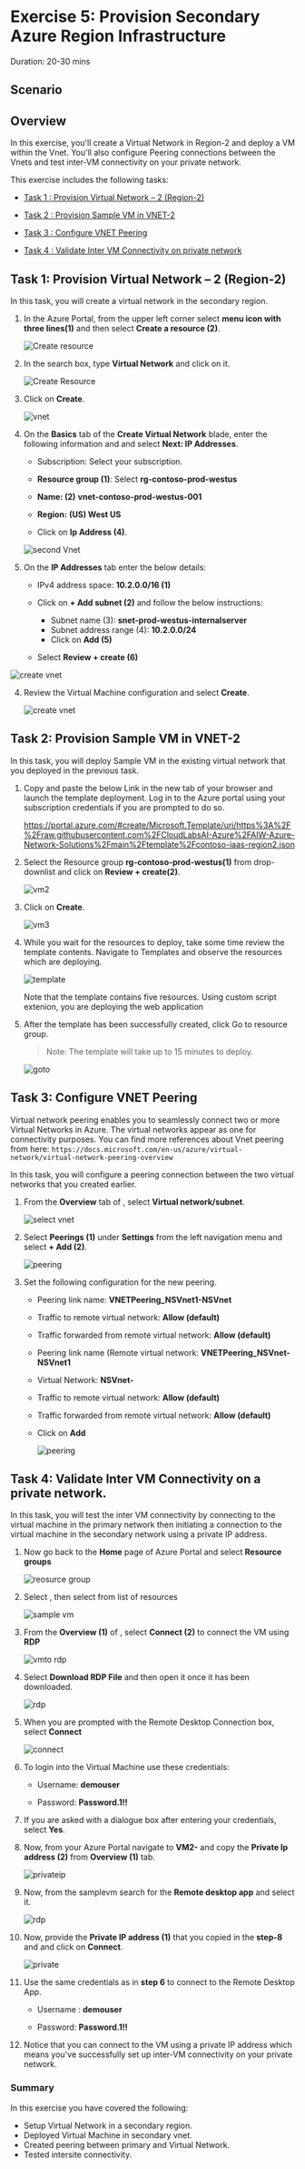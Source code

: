 # Exercise 5:  Provision Secondary Azure Region Infrastructure 
 
 Duration: 20-30 mins
 
 ## Scenario
 
 ## Overview
 
 In this exercise, you'll create a Virtual Network in Region-2 and deploy a VM within the Vnet. You'll also configure Peering connections between the Vnets and test inter-VM connectivity on your private network.
 
 This exercise includes the following tasks:
 
*  [Task 1 : Provision Virtual Network – 2 (Region-2)](#task-1-provision-virtual-network--2-region-2)

*  [Task 2 : Provision Sample VM in VNET-2](#task-2-provision-sample-vm-in-vnet-2)

*  [Task 3 : Configure VNET Peering](#task-3-configure-vnet-peering)

*  [Task 4 : Validate Inter VM Connectivity on private network](#task-4-validate-inter-vm-connectivity-on-a-private-network)

## Task 1: Provision Virtual Network – 2 (Region-2)

In this task, you will create a virtual network in the secondary region.

1. In the Azure Portal, from the upper left corner select **menu icon with three lines(1)** and then select **Create a resource (2)**.

   ![Create resource](https://github.com/CloudLabsAI-Azure/AIW-Azure-Network-Solutions/blob/main/media/createare.png?raw=true)
     
2. In the search box, type **Virtual Network** and click on it.

   ![Create Resource](https://github.com/CloudLabsAI-Azure/AIW-Azure-Network-Solutions/blob/main/media/vnetsearch.png?raw=true)
      
3. Click on **Create**.

   ![vnet](https://github.com/CloudLabsAI-Azure/AIW-Azure-Network-Solutions/blob/main/media/vnet.png?raw=true)
   
   
3. On the **Basics** tab of the **Create Virtual Network** blade, enter the following information and and select **Next: IP Addresses**.

     - Subscription: Select your subscription.

     - **Resource group (1)**: Select **rg-contoso-prod-westus**

     - **Name: (2)** **vnet-contoso-prod-westus-001**

     - **Region:** **(US) West US**
     
     - Click on **Ip Address (4)**.

   ![second Vnet](https://github.com/CloudLabsAI-Azure/AIW-Azure-Network-Solutions/blob/main/media/vnet2.png?raw=true)
       
4. On the **IP Addresses** tab enter the below details:

     - IPv4 address space: **10.2.0.0/16 (1)**
     
     - Click on **+ Add subnet (2)** and follow the below instructions:
  
         - Subnet name (3): **snet-prod-westus-internalserver**
         - Subnet address range (4): **10.2.0.0/24**
         - Click on **Add (5)**
        
     - Select **Review + create (6)**
     
  ![create vnet](https://github.com/CloudLabsAI-Azure/AIW-Azure-Network-Solutions/blob/main/media/subnetvnet2.png?raw=true)
       
4. Review the Virtual Machine configuration and select **Create**.

   ![create vnet](https://github.com/CloudLabsAI-Azure/AIW-Azure-Network-Solutions/blob/main/media/create5.png?raw=true)
     


## Task 2: Provision Sample VM in VNET-2

In this task, you will deploy Sample VM in the existing virtual network that you deployed in the previous task.

1. Copy and paste the below Link in the new tab of your browser and launch the template deployment. Log in to the Azure portal using your subscription credentials if you are prompted to do so.

    https://portal.azure.com/#create/Microsoft.Template/uri/https%3A%2F%2Fraw.githubusercontent.com%2FCloudLabsAI-Azure%2FAIW-Azure-Network-Solutions%2Fmain%2Ftemplate%2Fcontoso-iaas-region2.json
    
1. Select the Resource group **rg-contoso-prod-westus(1)** from drop-downlist and click on **Review + create(2)**.

    ![vm2](https://github.com/CloudLabsAI-Azure/AIW-Azure-Network-Solutions/blob/main/media/vnet2create.png?raw=true)
    
1. Click on **Create**.

    ![vm3](https://github.com/CloudLabsAI-Azure/AIW-Azure-Network-Solutions/blob/main/media/r+c4.png?raw=true)
     
1. While you wait for the resources to deploy, take some time review the template contents. Navigate to Templates and observe the resources which are deploying.

    ![template](https://github.com/CloudLabsAI-Azure/AIW-Azure-Network-Solutions/blob/main/media/template1.png?raw=true)
    
    Note that the template contains five resources. Using custom script extenion, you are deploying the web application
   
1. After the template has been successfully created, click Go to resource group.

   > Note: The template will take up to 15 minutes to deploy.

   ![goto](https://github.com/CloudLabsAI-Azure/AIW-Azure-Network-Solutions/blob/main/media/resource.png?raw=true)
     
     



## Task 3: Configure VNET Peering

Virtual network peering enables you to seamlessly connect two or more Virtual Networks in Azure. The virtual networks appear as one for connectivity purposes. You can find more references about Vnet peering from here: ```https://docs.microsoft.com/en-us/azure/virtual-network/virtual-network-peering-overview```

In this task, you will configure a peering connection between the two virtual networks that you created earlier.

1. From the **Overview** tab of **<inject key="samplevm" enableCopy="false"/>**, select **Virtual network/subnet**.

     ![select vnet](https://github.com/CloudLabsAI-Azure/AIW-Azure-Network-Solutions/blob/main/media/vnet6.png?raw=true)
   
2. Select **Peerings (1)** under **Settings** from the left navigation menu and select **+ Add (2)**.

     ![peering](https://github.com/CloudLabsAI-Azure/AIW-Azure-Network-Solutions/blob/main/media/peerin3.png?raw=true)
     
3. Set the following configuration for the new peering. 

    - Peering link name: **VNETPeering_NSVnet1-NSVnet**

    - Traffic to remote virtual network: **Allow (default)**

    - Traffic forwarded from remote virtual network: **Allow (default)**

    - Peering link name (Remote virtual network: **VNETPeering_NSVnet-NSVnet1**

    - Virtual Network: **NSVnet-<inject key="DeploymentID" enableCopy="false"/>**

    - Traffic to remote virtual network: **Allow (default)**

    - Traffic forwarded from remote virtual network: **Allow (default)**
    
    - Click on **Add**

      ![peering](https://github.com/CloudLabsAI-Azure/AIW-Azure-Network-Solutions/blob/main/media/peering1.png?raw=true)


## Task 4: Validate Inter VM Connectivity on a private network. 

In this task, you will test the inter VM connectivity by connecting to the virtual machine in the primary network then initiating a connection to the virtual machine in the secondary network using a private IP address.

1. Now go back to the **Home** page of Azure Portal and select **Resource groups**

     ![reosurce group](https://github.com/CloudLabsAI-Azure/AIW-Azure-Network-Solutions/blob/main/media/resource.png?raw=true)
     
2. Select **<inject key="Resource Group" enableCopy="false"/>**, then select **<inject key="samplevm" enableCopy="false"/>** from list of resources

   ![sample vm](https://github.com/CloudLabsAI-Azure/AIW-Azure-Network-Solutions/blob/main/media/samplevm.png?raw=true)
   
3. From the **Overview (1)** of **<inject key="samplevm" enableCopy="false"/>**, select **Connect (2)** to connect the VM using **RDP**

     ![vmto rdp](https://github.com/CloudLabsAI-Azure/AIW-Azure-Network-Solutions/blob/main/media/connectvm.png?raw=true)
     
4. Select **Download RDP File** and then open it once it has been downloaded.

     ![rdp](https://github.com/CloudLabsAI-Azure/AIW-Azure-Network-Solutions/blob/main/media/download%20rdp.png?raw=true)
     
5. When you are prompted with the Remote Desktop Connection box, select **Connect**

     ![connect](https://github.com/CloudLabsAI-Azure/AIW-Azure-Network-Solutions/blob/main/media/connect.png?raw=true)
     
6. To login into the Virtual Machine use these credentials:

     - Username: **demouser**

     - Password: **Password.1!!**

7. If you are asked with a dialogue box after entering your credentials, select **Yes**.

8. Now, from your Azure Portal navigate to **VM2-<inject key="DeploymentID" enableCopy="false"/>** and copy the **Private Ip address (2)** from **Overview (1)** tab.

     ![privateip](https://github.com/CloudLabsAI-Azure/AIW-Azure-Network-Solutions/blob/main/media/privateip1.png?raw=true)
     
9. Now, from the samplevm search for the **Remote desktop app** and select it.

     ![rdp](https://github.com/CloudLabsAI-Azure/AIW-Azure-Network-Solutions/blob/main/media/rdpconnection.png?raw=true)
 
10. Now, provide the **Private IP address (1)** that you copied in the **step-8** and and click on **Connect**.

     ![private](https://github.com/CloudLabsAI-Azure/AIW-Azure-Network-Solutions/blob/main/media/rdp12.png?raw=true)
     
11. Use the same credentials as in **step 6** to connect to the Remote Desktop App.

     - Username : **demouser**

     - Password: **Password.1!!**

12.  Notice that you can connect to the VM using a private IP address which means you've successfully set up inter-VM connectivity on your private network.


### Summary

In this exercise you have covered the following:

- Setup Virtual Network in a secondary region.
- Deployed Virtual Machine in secondary vnet.
- Created peering between primary and Virtual Network.
- Tested intersite connectivity.
